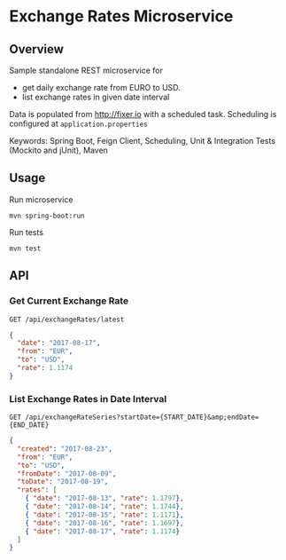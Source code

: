 # Exchange Rates Microservice

## Overview

Sample standalone REST microservice for 
* get daily exchange rate from EURO to USD.
* list exchange rates in given date interval

Data is populated from <http://fixer.io> with a scheduled task. Scheduling is configured at `application.properties`

Keywords: Spring Boot, Feign Client, Scheduling, Unit &amp; Integration Tests (Mockito and jUnit), Maven  

## Usage

Run microservice

```
mvn spring-boot:run
```

Run tests

```
mvn test
```

## API 

### Get Current Exchange Rate

```http
GET /api/exchangeRates/latest
```

```json
{
  "date": "2017-08-17",
  "from": "EUR",
  "to": "USD",
  "rate": 1.1174
}
```
### List Exchange Rates in Date Interval

```http
GET /api/exchangeRateSeries?startDate={START_DATE}&amp;endDate={END_DATE}
```

```json
{
  "created": "2017-08-23",
  "from": "EUR",
  "to": "USD",
  "fromDate": "2017-08-09",
  "toDate": "2017-08-19",
  "rates": [
    { "date": "2017-08-13", "rate": 1.1797},
    { "date": "2017-08-14", "rate": 1.1744},
    { "date": "2017-08-15", "rate": 1.1171},
    { "date": "2017-08-16", "rate": 1.1697},
    { "date": "2017-08-17", "rate": 1.1174}
  ]
} 
```